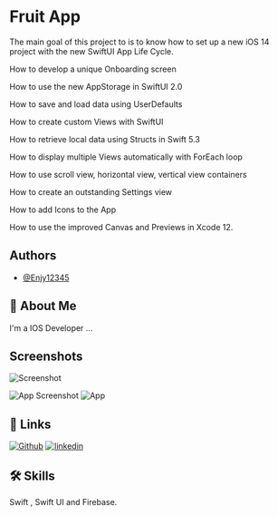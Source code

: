 
# Fruit App 

The main goal of this project to  is to know 
how to set up a new iOS 14 project with the new SwiftUI App Life Cycle.

How to develop a unique Onboarding screen

How to use the new AppStorage in SwiftUI 2.0

How to save and load data using UserDefaults

How to create custom Views with SwiftUI

How to retrieve local data using Structs in Swift 5.3

How to display multiple Views automatically with ForEach loop

How to use scroll view, horizontal view, vertical view containers

How to create an outstanding Settings view

How to add Icons to the App

How to use the improved Canvas and Previews in Xcode 12.
## Authors

- [@Enjy12345](https://github.com/Enjy12345)


## 🚀 About Me
I'm a IOS Developer ...


## Screenshots

![Screenshot](Image1.png)

![App Screenshot](Image2.png)
![App](Image3.png)

## 🔗 Links
[![Github](https://img.shields.io/badge/Github-000?style=for-the-badge&logo=ko-fi&logoColor=white)](https://github.com/Enjy12345)
[![linkedin](https://img.shields.io/badge/linkedin-0A66C2?style=for-the-badge&logo=linkedin&logoColor=white)](https://www.linkedin.com/in/enjy-khaled-58432a1b0/)


## 🛠 Skills
Swift , Swift UI and Firebase.


